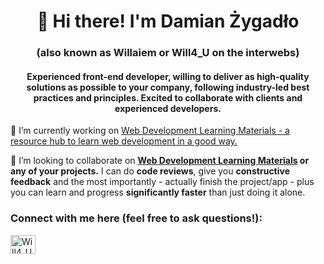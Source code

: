 <h1 align="center">👋 Hi there! I'm Damian Żygadło</h1>
<h3 align="center">(also known as Willaiem or Will4_U on the interwebs)</h3>
<h4 align="center">Experienced front-end developer, willing to deliver as high-quality solutions as possible to your company, following industry-led best practices and principles. Excited to collaborate with clients and experienced developers.</h3>

🔭 I’m currently working on [Web Development Learning Materials - a resource hub to learn web development in a good way.](https://github.com/NowYouKnowProgramming/webdev-learning-materials)

👯 I’m looking to collaborate on **[Web Development Learning Materials](https://github.com/NowYouKnowProgramming/webdev-learning-materials) or any of your projects.** I can do **code reviews**, give you **constructive feedback** and the most importantly - actually finish the project/app - plus you can learn and progress **significantly faster** than just doing it alone.

<h3 align="left">Connect with me here (feel free to ask questions!):</h3>
<p align="left">
<a href="https://discord.gg/Will4_U#6954" target="blank"><img align="center" src="https://raw.githubusercontent.com/rahuldkjain/github-profile-readme-generator/master/src/images/icons/Social/discord.svg" alt="Will4_U#6954" height="30" width="40" /></a>
</p>
